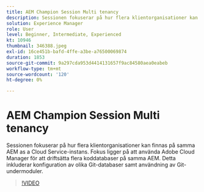 ```yaml
---
title: AEM Champion Session Multi tenancy
description: Sessionen fokuserar på hur flera klientorganisationer kan finnas på samma AEM as a Cloud Service-instans. Fokus ligger på att använda Adobe Cloud Manager för att driftsätta flera koddatabaser på samma AEM. Detta inkluderar konfiguration av olika Git-databaser samt användning av Git-undermoduler.
solution: Experience Manager
role: User
level: Beginner, Intermediate, Experienced
kt: 10946
thumbnail: 346388.jpeg
exl-id: 16ce451b-bafd-4ffe-a3be-a76500069874
duration: 1853
source-git-commit: 9a297cda953d4414131657f9ac84580aea0eabeb
workflow-type: tm+mt
source-wordcount: '120'
ht-degree: 0%

---
```


# AEM Champion Session Multi tenancy

Sessionen fokuserar på hur flera klientorganisationer kan finnas på samma AEM as a Cloud Service-instans. Fokus ligger på att använda Adobe Cloud Manager för att driftsätta flera koddatabaser på samma AEM. Detta inkluderar konfiguration av olika Git-databaser samt användning av Git-undermoduler.

>[!VIDEO](https://video.tv.adobe.com/v/346388/?quality=12&learn=on)
